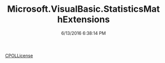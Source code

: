 ﻿---
title: Microsoft.VisualBasic.StatisticsMathExtensions
date: 6/13/2016 6:38:14 PM
---

[CPOLLicense](T-Microsoft.VisualBasic.StatisticsMathExtensions.CPOLLicense.html)
